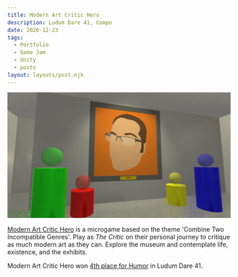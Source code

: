 ```yaml
---
title: Modern Art Critic Hero
description: Ludum Dare 41, Compo
date: 2020-12-23
tags:
  - Portfolio
  - Game Jam
  - Unity
  - posts
layout: layouts/post.njk
---
```

<p>
<a href="https://jeplmr.itch.io/modern-art-critic-hero" target="blank"><img src="/img/MACH.png"></a>
</p>

<p>
<a href="https://jeplmr.itch.io/modern-art-critic-hero" target="blank">Modern Art Critic Hero</a> is a microgame based on the theme 'Combine Two Incompatible Genres'. Play as <i>The Critic</i> on their personal journey to critique as much modern art as they can. Explore the museum and contemplate life, existence, and the exhibits.</p>

<p>
Modern Art Critic Hero won <a href="https://ldjam.com/events/ludum-dare/41/modern-art-critic-hero" target="blank">4th place for Humor</a> in Ludum Dare 41. 
</P>